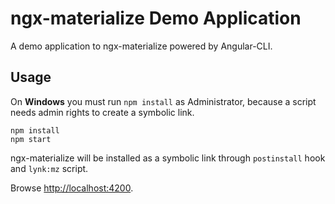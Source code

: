 # ngx-materialize Demo Application

A demo application to ngx-materialize powered by Angular-CLI.

## Usage

On **Windows** you must run `npm install` as Administrator, because a script needs admin rights to create a symbolic link.

```
npm install
npm start
```

ngx-materialize will be installed as a symbolic link through `postinstall` hook and `lynk:mz` script.

Browse [http://localhost:4200](http://localhost:4200).
